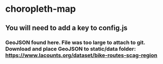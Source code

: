 # choropleth-map

## You will need to add a key to config.js

### GeoJSON found here. File was too large to attach to git. Download and place GeoJSON to static/data folder: https://www.lacounts.org/dataset/bike-routes-scag-region